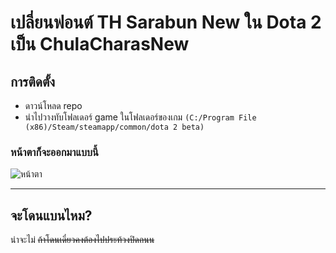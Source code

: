# เปลี่ยนฟอนต์ TH Sarabun New ใน Dota 2 เป็น ChulaCharasNew
## การติดตั้ง
- ดาวน์โหลด repo 
- นำไปวางทับโฟลเดอร์ game ในโฟลเดอร์ของเกม `(C:/Program File (x86)/Steam/steamapp/common/dota 2 beta)`

### หน้าตาก็จะออกมาแบบนี้

![หน้าตา](https://imgur.com/BumclSG.png)

---

## จะโดนแบนไหม?
น่าจะไม่ ~~ถ้าโดนเดี๋ยวคงต้องไปประท้วงปิดถนน~~